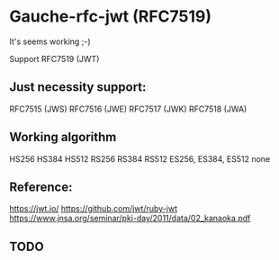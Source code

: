# Gauche-rfc-jwt (RFC7519)

It's seems working ;-)

Support RFC7519 (JWT)

## Just necessity support:

RFC7515 (JWS)
RFC7516 (JWE)
RFC7517 (JWK)
RFC7518 (JWA)

## Working algorithm

HS256 HS384 HS512
RS256 RS384 RS512
ES256, ES384, ES512
none

## Reference:

https://jwt.io/
https://github.com/jwt/ruby-jwt
https://www.jnsa.org/seminar/pki-day/2011/data/02_kanaoka.pdf

## TODO


